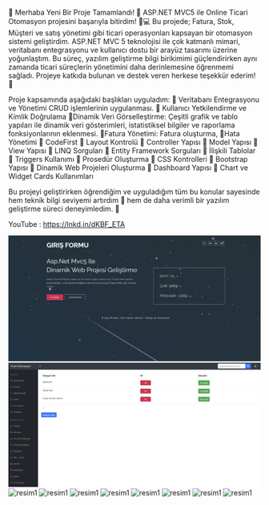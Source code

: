🎉 Merhaba Yeni Bir Proje Tamamlandı! 🎉
ASP.NET MVC5 ile 
Online Ticari Otomasyon projesini başarıyla bitirdim! 💼💻
Bu projede; Fatura, Stok, Müşteri ve satış yönetimi gibi ticari operasyonları kapsayan bir otomasyon sistemi geliştirdim. ASP.NET MVC 5 teknolojisi ile çok katmanlı mimari, veritabanı entegrasyonu ve kullanıcı dostu bir arayüz tasarımı üzerine yoğunlaştım. Bu süreç, yazılım geliştirme bilgi birikimimi güçlendirirken aynı zamanda ticari süreçlerin yönetimini daha derinlemesine öğrenmemi sağladı.
Projeye katkıda bulunan ve destek veren herkese teşekkür ederim! 🚀

Proje kapsamında aşağıdaki başlıkları uyguladım:
📌 Veritabanı Entegrasyonu ve Yönetimi CRUD işlemlerinin uygulanması.
📌 Kullanıcı Yetkilendirme ve Kimlik Doğrulama
📌Dinamik Veri Görselleştirme: Çeşitli grafik ve tablo yapıları ile dinamik veri gösterimleri, istatistiksel bilgiler ve raporlama fonksiyonlarının eklenmesi.
📌Fatura Yönetimi: Fatura oluşturma,
📌Hata Yönetimi 
📌 CodeFirst 
📌 Layout Kontrolü 
📌 Controller Yapısı 
📌 Model Yapısı 
📌 View Yapısı 
📌 LINQ Sorguları 
📌 Entity Framework Sorguları 
📌 İlişkili Tablolar 
📌 Triggers Kullanımı 
📌 Prosedür Oluşturma 
📌 CSS Kontrolleri 
📌 Bootstrap Yapısı 
📌 Dinamik Web Projeleri Oluşturma 
📌 Dashboard Yapısı 
📌 Chart ve Widget Cards Kullanımları 


Bu projeyi geliştirirken öğrendiğim ve uyguladığım tüm bu konular sayesinde hem teknik bilgi seviyemi artırdım 💪 hem de daha verimli bir yazılım geliştirme süreci deneyimledim. 🚀

YouTube : https://lnkd.in/dKBF_ETA

![resim1](https://github.com/recepsamil/MvcOnlineTicariOtomasyon/blob/main/Mvc%20Online%20Ticcari%20Otomasyon/Ekran%20Al%C4%B1nt%C4%B1s%C4%B1.png?raw=true)
![resim1](https://github.com/recepsamil/MvcOnlineTicariOtomasyon/blob/main/Mvc%20Online%20Ticcari%20Otomasyon/Ekran%20Al%C4%B1nt%C4%B1s%C4%B14.PNG?raw=true)
![resim1](https://media.licdn.com/dms/image/v2/D4D22AQFrN2e7l2Xu1w/feedshare-shrink_2048_1536/feedshare-shrink_2048_1536/0/1730491598322?e=1733356800&v=beta&t=tn3OZ1hZWaUfxo1bN6yRMIAx1h0-PHPr79dg7Z8D7u8)
![resim1](https://media.licdn.com/dms/image/v2/D4D22AQHxTtv9M5rx7w/feedshare-shrink_2048_1536/feedshare-shrink_2048_1536/0/1730491597877?e=1733356800&v=beta&t=MLUxZE-10BcB7aywIwESTZ7M6KXTd9DgBYonXzSg0g0)
![resim1](https://media.licdn.com/dms/image/v2/D4D22AQHTTf9ryQqLsw/feedshare-shrink_2048_1536/feedshare-shrink_2048_1536/0/1730491598938?e=1733356800&v=beta&t=Cxa4nAguhjeiZk9qFrFvimDj1d0QrxPyQBtk1jiDT0Q)
![resim1](https://media.licdn.com/dms/image/v2/D4D22AQHr8S5YNtlh6w/feedshare-shrink_2048_1536/feedshare-shrink_2048_1536/0/1730491598011?e=1733356800&v=beta&t=mJ5i8Bla9is-LuvrGSAHDkyftmhgve37y_KIrFC9fyg)
![resim1](https://media.licdn.com/dms/image/v2/D4D22AQH8SMVyiHifrQ/feedshare-shrink_2048_1536/feedshare-shrink_2048_1536/0/1730491597919?e=1733356800&v=beta&t=YsRxa5SgoexofKPzEBYZemP--HXDFBUcj6a43V72vDw)
![resim1](https://media.licdn.com/dms/image/v2/D4D22AQGd8tbiN7UZCQ/feedshare-shrink_2048_1536/feedshare-shrink_2048_1536/0/1730491598029?e=1733356800&v=beta&t=2nejvb7R7n8MQ4U4YE_GEmu7YztPyyaQ8hUKoRF6PVw)
![resim1]()
![resim1]()
